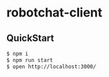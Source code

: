 # robotchat-client

## QuickStart


```bash
$ npm i
$ npm run start
$ open http://localhost:3000/
```
